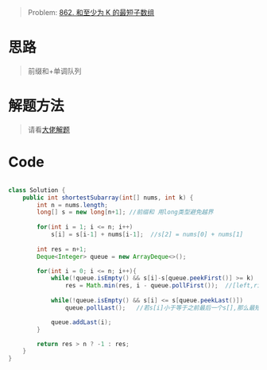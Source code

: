 > Problem: [862. 和至少为 K 的最短子数组](https://leetcode.cn/problems/shortest-subarray-with-sum-at-least-k/description/)


# 思路
> 前缀和+单调队列

# 解题方法
> 请看[大佬解题](https://leetcode.cn/problems/shortest-subarray-with-sum-at-least-k/solutions/1925036/liang-zhang-tu-miao-dong-dan-diao-dui-li-9fvh/)



# Code
```Java

class Solution {
    public int shortestSubarray(int[] nums, int k) {
        int n = nums.length;
        long[] s = new long[n+1]; //前缀和 用long类型避免越界
        
        for(int i = 1; i <= n; i++)
            s[i] = s[i-1] + nums[i-1];  //s[2] = nums[0] + nums[1] 
        
        int res = n+1;
        Deque<Integer> queue = new ArrayDeque<>();

        for(int i = 0; i <= n; i++){
            while(!queue.isEmpty() && s[i]-s[queue.peekFirst()] >= k)
                res = Math.min(res, i - queue.pollFirst());  //[left,right)
            
            while(!queue.isEmpty() && s[i] <= s[queue.peekLast()])
                queue.pollLast();   //若s[i]小于等于之前最后一个s[],那么最短数组一定和之前最后一个s[]无关

            queue.addLast(i);
        }

        return res > n ? -1 : res;
    }
}
```
